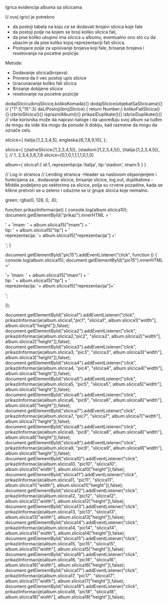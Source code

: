 Igrica evidencija albuma sa slicicama

U ovoj igrici je potrebno 
- da postoji tabela na koju ce se dodavati brojevi slicica koje fale 
- da postoji polje na kojem se broji koliko slicica fali, 
- da pise koliko ukupno ima slicica u albumu, eventualno ono sto cu da ubacim je da pise koliko kojoj reprezentaciji fali slicica.
- Postojace polje za upisivanje brojeva koji fale, brisanje brojeva i resetovanja na pocetne pozicije.

Metode:
- Dodavanje slicica(brojeva)
- Provera da li vec postoji upis slicice
- Izracunavanje koliko fali slicica
- Brisanje dobijene slicice
- resetovanje na pocetne pozicije

dodajSlicicu(brojSlicice,kolikoKomada){}
dodajSlicice(objekatSaSlicicama){} // {"1":5,"15":3} 
daLiPostoji(brojSlicice) { return Number;}
kolikoFaliSlicica(){}
izbrisiSlicicu(){}
isprazniAlbum(){}
prikaziDuplikate(){}
izbrisiDuplikate(){}
// više korisnika može da napravi naloge i da upoređuju svoj album sa tuđim da mogu da vide šta mogu da ponude ili dobiju, kad razmene da mogu da označe celu




slicice={
    italija:[1,2,3,4,5],
    engleska:[6,7,8,9,10],
};

slicice=[
    {zlatneSlicice:[1,2,3,4,5]},
    {stadioni:[1,2,3,4,5]},
    {italija:[1,2,3,4,5]},
];
//         1, 2,3,4,5,6,7,8
slicice=[0,1,0,1,1,1,1,0,1,0]

album={
    slicica1:{
        id:1,
        reprezentacija:'italija',
        tip:'stadion',
        imam:5
    }
}

// Log in stranica
// Lending stranica
-Header sa naslovom objasnjenjem i funkcijama za , dodavanje slicice, brisanje slicice, log out, duplikatima
-Middle podeljeno po sektorima za slicice, polja su crvene pozadine, kada se klikne pretvori se u zeleno i oduzme se iz grupe slicica koje nemamo.

green: rgba(0, 128, 0, .6);


function prikaziInformacije() {
    console.log(album.slicica10);
    document.getElementById("prikaz").innerHTML =
        '<p>' + 'imam: ' + album.slicica15["imam"] +
        '<br>tip: ' + album.slicica15["tip"] +
        '<br>reprezentacija: '+ album.slicica15["reprezentacija"] +'</p>';
}

document.getElementById("pic15").addEventListener("click", function () {
    console.log(album.slicica15);
    document.getElementById("pic15").innerHTML ='<p>'+
    'imam: ' + album.slicica15["imam"] +
    '<br>tip: ' + album.slicica15["tip"] +
    '<br>reprezentacija: '+ album.slicica15["reprezentacija"]+'</p>';
    
});

document.getElementById("slicica1").addEventListener("click", prikaziInformacije(album.slicica1,"pic1", "slicica1", album.slicica1["width"], album.slicica1["height"]),false);
document.getElementById("slicica2").addEventListener("click", prikaziInformacije(album.slicica2,"pic2", "slicica2", album.slicica2["width"], album.slicica2["height"]),false);
document.getElementById("slicica3").addEventListener("click", prikaziInformacije(album.slicica3, "pic3", "slicica3", album.slicica3["width"], album.slicica3["height"]),false);
document.getElementById("slicica4").addEventListener("click", prikaziInformacije(album.slicica4, "pic4", "slicica4", album.slicica4["width"], album.slicica4["height"]),false);
document.getElementById("slicica5").addEventListener("click", prikaziInformacije(album.slicica5, "pic5", "slicica5", album.slicica5["width"], album.slicica5["height"]),false);
document.getElementById("slicica6").addEventListener("click", prikaziInformacije(album.slicica6, "pic6", "slicica6", album.slicica6["width"], album.slicica6["height"]),false);
document.getElementById("slicica7").addEventListener("click", prikaziInformacije(album.slicica7, "pic7", "slicica7", album.slicica7["width"], album.slicica7["height"]),false);
document.getElementById("slicica8").addEventListener("click", prikaziInformacije(album.slicica8, "pic8", "slicica8", album.slicica8["width"], album.slicica8["height"]),false);
document.getElementById("slicica9").addEventListener("click", prikaziInformacije(album.slicica9, "pic9", "slicica9", album.slicica9["width"], album.slicica9["height"]),false);
document.getElementById("slicica10").addEventListener("click", prikaziInformacije(album.slicica10, "pic10", "slicica10", album.slicica10["width"], album.slicica10["height"]),false);
document.getElementById("slicica11").addEventListener("click", prikaziInformacije(album.slicica11, "pic11", "slicica11", album.slicica11["width"], album.slicica11["height"]),false);
document.getElementById("slicica12").addEventListener("click", prikaziInformacije(album.slicica12, "pic12", "slicica12", album.slicica12["width"], album.slicica12["height"]),false);
document.getElementById("slicica13").addEventListener("click", prikaziInformacije(album.slicica13, "pic13", "slicica13", album.slicica13["width"], album.slicica13["height"]),false);
document.getElementById("slicica14").addEventListener("click", prikaziInformacije(album.slicica14, "pic14", "slicica14", album.slicica14["width"], album.slicica14["height"]),false);
document.getElementById("slicica15").addEventListener("click", prikaziInformacije(album.slicica15, "pic15", "slicica15", album.slicica15["width"], album.slicica15["height"]),false);
document.getElementById("slicica16").addEventListener("click", prikaziInformacije(album.slicica16, "pic16", "slicica16", album.slicica16["width"], album.slicica16["height"]),false);
document.getElementById("slicica17").addEventListener("click", prikaziInformacije(album.slicica17, "pic17", "slicica17", album.slicica17["width"], album.slicica17["height"]),false);
document.getElementById("slicica18").addEventListener("click", prikaziInformacije(album.slicica18, "pic18", "slicica18", album.slicica18["width"], album.slicica18["height"]),false);
